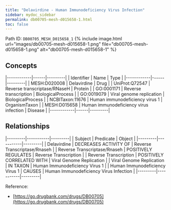 ```yaml
---
title: "Delavirdine - Human Immunodeficiency Virus Infection"
sidebar: mydoc_sidebar
permalink: db00705-mesh-d015658-1.html
toc: false 
---
```



Path ID: `DB00705_MESH_D015658_1`
{% include image.html url="images/db00705-mesh-d015658-1.png" file="db00705-mesh-d015658-1.png" alt="db00705-mesh-d015658-1" %}

## Concepts

|------------|------|---------|
| Identifier | Name | Type    |
|------------|------|---------|
| MESH:D020008 | Delavirdine | Drug |
| UniProt:Q72547 | Reverse transcriptase/RNaseH | Protein |
| GO:0001171 | Reverse transcription | BiologicalProcess |
| GO:0019079 | Viral genome replication | BiologicalProcess |
| NCBITaxon:11676 | Human immunodeficiency virus 1 | OrganismTaxon |
| MESH:D015658 | Human immunodeficiency virus infection | Disease |
|------------|------|---------|

## Relationships

|---------|-----------|---------|
| Subject | Predicate | Object  |
|---------|-----------|---------|
| Delavirdine | DECREASES ACTIVITY OF | Reverse Transcriptase/Rnaseh |
| Reverse Transcriptase/Rnaseh | POSITIVELY REGULATES | Reverse Transcription |
| Reverse Transcription | POSITIVELY CORRELATED WITH | Viral Genome Replication |
| Viral Genome Replication | IN TAXON | Human Immunodeficiency Virus 1 |
| Human Immunodeficiency Virus 1 | CAUSES | Human Immunodeficiency Virus Infection |
|---------|-----------|---------|

Reference: 
  - [https://go.drugbank.com/drugs/DB00705](https://go.drugbank.com/drugs/DB00705)
